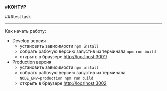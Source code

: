 #**КОНТУР**

###test task

***

Как начать работу:
- Develop версия 
    - установить зависимости `npm install`
    - собрать рабочую версию запустив из терминала `npm run build`
    - открыть в браузере [http://localhost:3001/](http://localhost:3001/)
- Production версия
    - установить зависимости `npm install`
    - собрать рабочую версию запустив из терминала `NODE_ENV=production npm run build`
    - открыть в браузере [http://localhost:3002](http://localhost:3002) 
    
